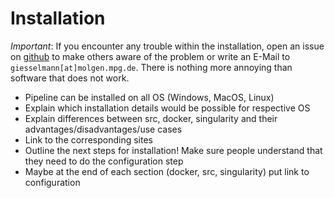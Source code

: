 # Installation

*Important*: If you encounter any trouble within the installation, open an issue on [github](https://github.com/giesselmann/nanopype/issues) to make others aware of the problem or write an E-Mail to ```giesselmann[at]molgen.mpg.de```. There is nothing more annoying than software that does not work.

* Pipeline can be installed on all OS (Windows, MacOS, Linux)
* Explain which installation details would be possible for respective OS
* Explain differences between src, docker, singularity and their advantages/disadvantages/use cases
* Link to the corresponding sites
* Outline the next steps for installation! Make sure people understand that they need to do the configuration step
* Maybe at the end of each section (docker, src, singularity) put link to configuration
